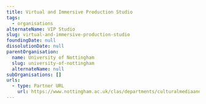 ```yaml
---
title: Virtual and Immersive Production Studio
tags:
  - organisations
alternateName: VIP Studio
slug: virtual-and-immersive-production-studio
foundingDate: null
dissolutionDate: null
parentOrganisation:
  name: University of Nottingham
  slug: university-of-nottingham
  alternateName: null
subOrganisations: []
urls:
  - type: Partner URL
    url: https://www.nottingham.ac.uk/clas/departments/culturalmediaandvisualstudies/research/vip-studio/virtual-and-immersive-production-studio.aspx
---
```

